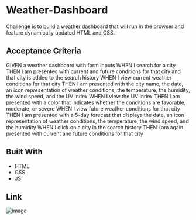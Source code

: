 # Weather-Dashboard
Challenge is to build a weather dashboard that will run in the browser and feature dynamically updated HTML and CSS.

## Acceptance Criteria
GIVEN a weather dashboard with form inputs
WHEN I search for a city
THEN I am presented with current and future conditions for that city and that city is added to the search history
WHEN I view current weather conditions for that city
THEN I am presented with the city name, the date, an icon representation of weather conditions, the temperature, the humidity, the wind speed, and the UV index
WHEN I view the UV index
THEN I am presented with a color that indicates whether the conditions are favorable, moderate, or severe
WHEN I view future weather conditions for that city
THEN I am presented with a 5-day forecast that displays the date, an icon representation of weather conditions, the temperature, the wind speed, and the humidity
WHEN I click on a city in the search history
THEN I am again presented with current and future conditions for that city

## Built With
- HTML
- CSS
- JS

## Link 



![image](https://user-images.githubusercontent.com/92413191/152731249-f2043df3-b2c4-4d75-ad91-654a46aa3e8b.png)

